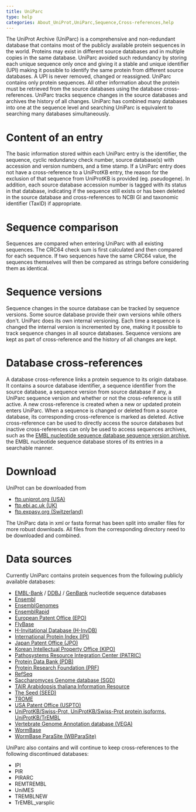 ```yaml
---
title: UniParc
type: help
categories: About_UniProt,UniParc,Sequence,Cross-references,help
---
```


The UniProt Archive (UniParc) is a comprehensive and non-redundant database that contains most of the publicly available protein sequences in the world. Proteins may exist in different source databases and in multiple copies in the same database. UniParc avoided such redundancy by storing each unique sequence only once and giving it a stable and unique identifier (UPI) making it possible to identify the same protein from different source databases. A UPI is never removed, changed or reassigned. UniParc contains only protein sequences. All other information about the protein must be retrieved from the source databases using the database cross-references. UniParc tracks sequence changes in the source databases and archives the history of all changes. UniParc has combined many databases into one at the sequence level and searching UniParc is equivalent to searching many databases simultaneously.

# Content of an entry

The basic information stored within each UniParc entry is the identifier, the sequence, cyclic redundancy check number, source database(s) with accession and version numbers, and a time stamp. If a UniParc entry does not have a cross-reference to a UniProtKB entry, the reason for the exclusion of that sequence from UniProtKB is provided (eg. pseudogene). In addition, each source database accession number is tagged with its status in that database, indicating if the sequence still exists or has been deleted in the source database and cross-references to NCBI GI and taxonomic identifier (TaxID) if appropriate.

# Sequence comparison

Sequences are compared when entering UniParc with all existing sequences. The CRC64 check sum is first calculated and then compared for each sequence. If two sequences have the same CRC64 value, the sequences themselves will then be compared as strings before considering them as identical.

# Sequence versions

Sequence changes in the source database can be tracked by sequence versions. Some source database provide their own versions while others don't. UniParc does its own internal versioning. Each time a sequence is changed the internal version is incremented by one, making it possible to track sequence changes in all source databases. Sequence versions are kept as part of cross-reference and the history of all changes are kept.

# Database cross-references

A database cross-reference links a protein sequence to its origin database. It contains a source database identifier, a sequence identifier from the source database, a sequence version from source database if any, a UniParc sequence version and whether or not the cross-reference is still active. A new cross-reference is created when a new or updated protein enters UniParc. When a sequence is changed or deleted from a source database, its corresponding cross-reference is marked as deleted. Active cross-reference can be used to directly access the source databases but inactive cross-references can only be used to access sequences archives, such as the [EMBL nucleotide sequence database sequence version archive](https://www.ebi.ac.uk/cgi-bin/sva/sva.pl), the EMBL nucleotide sequence database stores of its entries in a searchable manner.

# Download

UniProt can be downloaded from 
- [ftp.uniprot.org (USA)](https://ftp.ebi.ac.uk/pub/databases/uniprot/current_release/uniparc/)
- [ftp.ebi.ac.uk (UK)](https://ftp.ebi.ac.uk/pub/databases/uniprot/current_release/uniparc/)
- [ftp.expasy.org (Switzerland)](https://ftp.expasy.org/databases/uniprot/current_release/uniparc/)
 
The UniParc data in xml or fasta format has been split into smaller files for more robust downloads. All files from the corresponding directory need to be downloaded and combined.

# Data sources

Currently UniParc contains protein sequences from the following publicly available databases:

- [EMBL-Bank](https://www.ebi.ac.uk/embl/) / [DDBJ](http://www.ddbj.nig.ac.jp/) / [GenBank](http://www.ncbi.nlm.nih.gov/Genbank/) nucleotide sequence databases
- [Ensembl](http://www.ensembl.org/)
- [EnsemblGenomes](http://www.ensemblgenomes.org/)
- [EnsemblRapid](https://rapid.ensembl.org/)
- [European Patent Office (EPO)](http://www.european-patent-office.org/)
- [FlyBase](http://flybase.bio.indiana.edu/)
- [H-Invitational Database (H-InvDB)](http://www.h-invitational.jp/)
- [International Protein Index (IPI)](https://www.ebi.ac.uk/IPI/)
- [Japan Patent Office (JPO)](http://www.jpo.go.jp/)
- [Korean Intellectual Property Office (KIPO)](http://www.kipo.go.kr/)
- [Pathosystems Resource Integration Center (PATRIC)](http://patricbrc.org/)
- [Protein Data Bank (PDB)](http://www.pdb.org/)
- [Protein Research Foundation (PRF)](http://www.prf.or.jp/index-e.html)
- [RefSeq](http://www.ncbi.nlm.nih.gov/RefSeq/)
- [Saccharomyces Genome database (SGD)](http://www.yeastgenome.org/)
- [TAIR Arabidopsis thaliana Information Resource](http://www.arabidopsis.org/)
- [The Seed (SEED)](http://theseed.org/)
- [TROME](ftp://ftp.isrec.isb-sib.ch/pub/databases/trome)
- [USA Patent Office (USPTO)](http://www.uspto.gov/)
- [UniProtKB/Swiss-Prot, UniProtKB/Swiss-Prot protein isoforms, UniProtKB/TrEMBL](https://www.uniprot.org/uniprot)
- [Vertebrate Genome Annotation database (VEGA)](http://vega.sanger.ac.uk/)
- [WormBase](http://www.wormbase.org/)
- [WormBase ParaSite (WBParaSite)](http://parasite.wormbase.org/)

UniParc also contains and will continue to keep cross-references to the following discontinued databases:

-   IPI
-   PIR
-   PIRARC
-   REMTREMBL
-   UniMES
-   TREMBLNEW
-   TrEMBL\_varsplic
